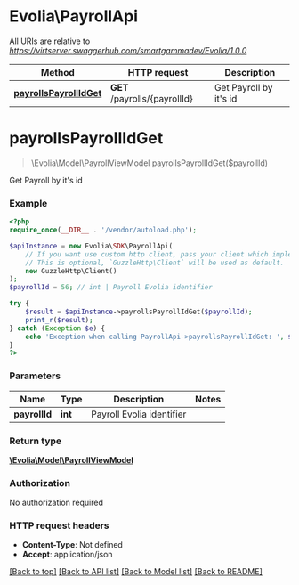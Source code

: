 # Evolia\PayrollApi

All URIs are relative to *https://virtserver.swaggerhub.com/smartgammadev/Evolia/1.0.0*

Method | HTTP request | Description
------------- | ------------- | -------------
[**payrollsPayrollIdGet**](PayrollApi.md#payrollsPayrollIdGet) | **GET** /payrolls/{payrollId} | Get Payroll by it&#x27;s id

# **payrollsPayrollIdGet**
> \Evolia\Model\PayrollViewModel payrollsPayrollIdGet($payrollId)

Get Payroll by it's id

### Example
```php
<?php
require_once(__DIR__ . '/vendor/autoload.php');

$apiInstance = new Evolia\SDK\PayrollApi(
    // If you want use custom http client, pass your client which implements `GuzzleHttp\ClientInterface`.
    // This is optional, `GuzzleHttp\Client` will be used as default.
    new GuzzleHttp\Client()
);
$payrollId = 56; // int | Payroll Evolia identifier

try {
    $result = $apiInstance->payrollsPayrollIdGet($payrollId);
    print_r($result);
} catch (Exception $e) {
    echo 'Exception when calling PayrollApi->payrollsPayrollIdGet: ', $e->getMessage(), PHP_EOL;
}
?>
```

### Parameters

Name | Type | Description  | Notes
------------- | ------------- | ------------- | -------------
 **payrollId** | **int**| Payroll Evolia identifier |

### Return type

[**\Evolia\Model\PayrollViewModel**](../Model/PayrollViewModel.md)

### Authorization

No authorization required

### HTTP request headers

 - **Content-Type**: Not defined
 - **Accept**: application/json

[[Back to top]](#) [[Back to API list]](../../README.md#documentation-for-api-endpoints) [[Back to Model list]](../../README.md#documentation-for-models) [[Back to README]](../../README.md)

